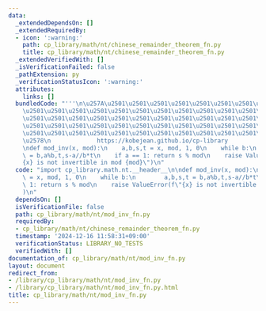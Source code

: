 ```yaml
---
data:
  _extendedDependsOn: []
  _extendedRequiredBy:
  - icon: ':warning:'
    path: cp_library/math/nt/chinese_remainder_theorem_fn.py
    title: cp_library/math/nt/chinese_remainder_theorem_fn.py
  _extendedVerifiedWith: []
  _isVerificationFailed: false
  _pathExtension: py
  _verificationStatusIcon: ':warning:'
  attributes:
    links: []
  bundledCode: "'''\n\u257A\u2501\u2501\u2501\u2501\u2501\u2501\u2501\u2501\u2501\u2501\
    \u2501\u2501\u2501\u2501\u2501\u2501\u2501\u2501\u2501\u2501\u2501\u2501\u2501\
    \u2501\u2501\u2501\u2501\u2501\u2501\u2501\u2501\u2501\u2501\u2501\u2501\u2501\
    \u2501\u2501\u2501\u2501\u2501\u2501\u2501\u2501\u2501\u2501\u2501\u2501\u2501\
    \u2501\u2501\u2501\u2501\u2501\u2501\u2501\u2501\u2501\u2501\u2501\u2501\u2501\
    \u2578\n             https://kobejean.github.io/cp-library               \n'''\n\
    \ndef mod_inv(x, mod):\n    a,b,s,t = x, mod, 1, 0\n    while b:\n        a,b,s,t\
    \ = b,a%b,t,s-a//b*t\n    if a == 1: return s % mod\n    raise ValueError(f\"\
    {x} is not invertible in mod {mod}\")\n"
  code: "import cp_library.math.nt.__header__\n\ndef mod_inv(x, mod):\n    a,b,s,t\
    \ = x, mod, 1, 0\n    while b:\n        a,b,s,t = b,a%b,t,s-a//b*t\n    if a ==\
    \ 1: return s % mod\n    raise ValueError(f\"{x} is not invertible in mod {mod}\"\
    )\n"
  dependsOn: []
  isVerificationFile: false
  path: cp_library/math/nt/mod_inv_fn.py
  requiredBy:
  - cp_library/math/nt/chinese_remainder_theorem_fn.py
  timestamp: '2024-12-16 11:58:31+09:00'
  verificationStatus: LIBRARY_NO_TESTS
  verifiedWith: []
documentation_of: cp_library/math/nt/mod_inv_fn.py
layout: document
redirect_from:
- /library/cp_library/math/nt/mod_inv_fn.py
- /library/cp_library/math/nt/mod_inv_fn.py.html
title: cp_library/math/nt/mod_inv_fn.py
---
```

